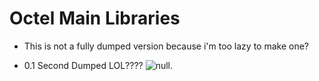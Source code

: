 # Octel Main Libraries

* This is not a fully dumped version because i'm too lazy to make one?

* 0.1 Second Dumped LOL????
![null](https://cdn.discordapp.com/attachments/1073241823050465320/1073975718150684702/image.png "Skull").
